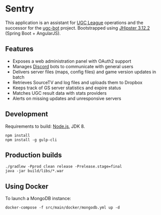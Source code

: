 # Sentry

This application is an assistant for [UGC League][] operations and the successor for the [ugc-bot][] project.
Bootstrapped using [JHipster 3.12.2][] (Spring Boot + AngularJS).

## Features

- Exposes a web administration panel with OAuth2 support
- Manages [Discord][] bots to communicate with general users
- Delivers server files (maps, config files) and game version updates in batch
- Retrieves SourceTV and log files and uploads them to Dropbox
- Keeps track of GS server statistics and expire status
- Matches UGC result data with stats providers
- Alerts on missing updates and unresponsive servers

## Development

Requirements to build: [Node.js][], JDK 8.

    npm install
    npm install -g gulp-cli
    
## Production builds

    ./gradlew -Pprod clean release -Prelease.stage=final
    java -jar build/libs/*.war
    
## Using Docker

To launch a MongoDB instance:

    docker-compose -f src/main/docker/mongodb.yml up -d

[UGC League]: http://www.ugcleague.com/
[ugc-bot]: https://github.com/quanticc/ugc-bot-redux
[Discord]: https://discordapp.com/

[JHipster 3.12.2]: https://jhipster.github.io/documentation-archive/v3.12.2
[Node.js]: https://nodejs.org/
